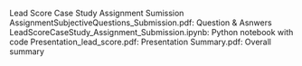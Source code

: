 Lead Score Case Study Assignment Sumission
AssignmentSubjectiveQuestions_Submission.pdf: Question & Asnwers
LeadScoreCaseStudy_Assignment_Submission.ipynb: Python notebook with code
Presentation_lead_score.pdf: Presentation
Summary.pdf: Overall summary
